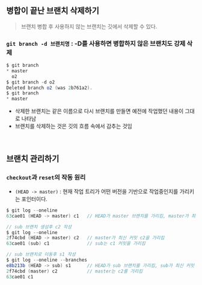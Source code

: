 ## 병합이 끝난 브랜치 삭제하기
> 브랜치 병합 후 사용하지 않는 브랜치는 깃에서 삭제할 수 있다.

### `git branch -d 브랜치명` : -D를 사용하면 병합하지 않은 브랜치도 강제 삭제
```c#
$ git branch
* master
  o2
$ git branch -d o2
Deleted branch o2 (was 2b761a2).
$ git branch
* master
```
- 삭제한 브랜치는 같은 이름으로 다시 브랜치를 만들면 예전에 작업했던 내용이 그대로 나타남
- 브랜치를 삭제하는 것은 깃의 흐름 속에서 감추는 것임

<br>

## 브랜치 관리하기
### `checkout`과 `reset`의 작동 원리

- `(HEAD -> master)` : 현재 작업 트리가 어떤 버전을 기반으로 작업중인지를 가리키는 포인터이다.
```c#
$ git log --oneline
63cae01 (HEAD -> master) c1   // HEAD가 master 브랜치를 가리킴, master가 최신 커밋 c1을 가리킴

// sub 브랜치 생성후 c2 작성
$ git log --oneline
2f74cbd (HEAD -> master) c2   // master가 최신 커밋 c2을 가리킴
63cae01 (sub) c1              // sub는 c1 커밋을 가리킴

// sub 브랜치로 이동후 s1 작성
$ git log --oneline --branches
e8b213b (HEAD -> sub) s1      // HEAD가 sub 브랜치를 가리킴, sub가 최신 커밋 s1을 가리킴
2f74cbd (master) c2           // master는 c2를 가리킴
63cae01 c1
```



